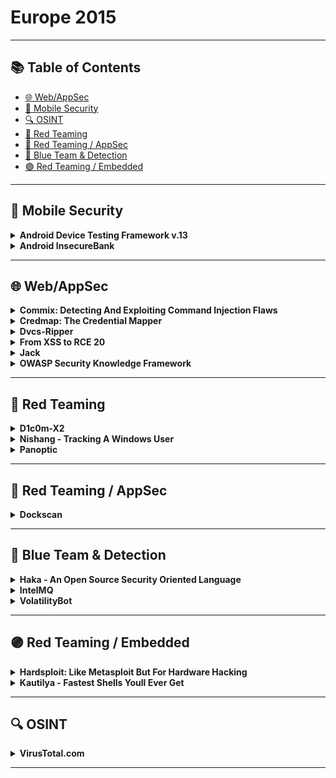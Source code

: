 # Europe 2015
---
## 📚 Table of Contents
- [🌐 Web/AppSec](#🌐-webappsec)
- [📱 Mobile Security](#📱-mobile-security)
- [🔍 OSINT](#🔍-osint)
- [🔴 Red Teaming](#🔴-red-teaming)
- [🔴 Red Teaming / AppSec](#🔴-red-teaming-appsec)
- [🔵 Blue Team & Detection](#🔵-blue-team-detection)
- [🟣 Red Teaming / Embedded](#🟣-red-teaming-embedded)
---
## 📱 Mobile Security
<details><summary><strong>Android Device Testing Framework v.13</strong></summary>

![BH-EU-15](https://img.shields.io/badge/BH-EU-15-blue) ![Category: 📱 Mobile Security](https://img.shields.io/badge/Category:%20📱%20Mobile%20Security-yellow) ![Jake Valletta](https://img.shields.io/badge/Jake%20Valletta-informational)

🔗 **Link:** [Android Device Testing Framework v.13](https://github.com/erlang-punch/awesome-erlang?search=1)  
📝 **Description:** The Android Device Testing Framework ("dtf") project started back in 2014 as a collection of scripts and utilities that aimed to help individuals answer the question: "Where are the vulnerabilities on this mobile device?"  Since then, dtf has grown into a robust and extensive data collection and analysis framework with over 30 modules that allow testers to obtain information from their Android device, process this information into databases, and then start searching for vulnerabilities (all without requiring root privileges).  These modules help you focus on changes made to AOSP components such as applications, frameworks, system services, as well as lower-level components such as binaries, libraries, and device drivers.  In addition, you'll be able to analyze new functionality implemented by the OEMs and other parties to find vulnerabilities.

</details>

<details><summary><strong>Android InsecureBank</strong></summary>

![BH-EU-15](https://img.shields.io/badge/BH-EU-15-blue) ![Category: 📱 Mobile Security](https://img.shields.io/badge/Category:%20📱%20Mobile%20Security-yellow) ![Dinesh Shetty](https://img.shields.io/badge/Dinesh%20Shetty-informational)

🔗 **Link:** [Android InsecureBank](https://github.com/dineshshetty/Android-InsecureBankv2)  
📝 **Description:** Ever wondered how different attacking and exploiting a Mobile application would be, from a traditional web application? Gone are the days when knowledge of just SQL Injection or XSS could help you land a lucrative high-paying infoSec job.Watch as Dinesh walks you through his new and shiny updated custom application - "Android-InsecureBank" and some other source code review tools, to help you understand some known and some not so known Android Security bugs and ways to exploit them.This presentation will cover Mobile Application Security attacks that will get n00bs as well as 31337 attendees started on the path of Mobile Application Penetration testing.Some of the vulnerabilities in the Android InsecureBank application that will be discussed (but not limited to) are:- Flawed Broadcast Receivers- Root Detection and Bypass- Local Encryption issues- Vulnerable Activity Components- Insecure Content Provider access- Insecure Webview implementation- Weak Cryptography implementation- Application Patching- Sensitive Information in MemoryExpect to see a lot of demos, tools, hacking and have lots of fun.

</details>

---
## 🌐 Web/AppSec
<details><summary><strong>Commix: Detecting And Exploiting Command Injection Flaws</strong></summary>

![BH-EU-15](https://img.shields.io/badge/BH-EU-15-blue) ![Category: 🌐 Web/AppSec](https://img.shields.io/badge/Category:%20🌐%20Web/AppSec-blue) ![Anastasios Stasinopoulos](https://img.shields.io/badge/Anastasios%20Stasinopoulos-informational)

🔗 **Link:** [Commix: Detecting And Exploiting Command Injection Flaws](https://github.com/commixproject/commix)  
📝 **Description:** Command injections are prevalent to any application independently of its operating system that hosts the application or the programming language that the application itself is developed.The impact of command injection attacks ranges from loss of data confidentiality and integrity to unauthorized remote access to the system that hosts the vulnerable application. A prime example of a real, infamous command injection vulnerability that clearly depicts the threats of this type of code injection was the recently discovered Shellshock bug.Despite the prevalence and the high impact of the command injection attacks, little attention has been given by the research community to this type of code injection. In particular, we have observed that although there are many software tools to detect and exploit other types of code injections such as SQL injections or Cross Site Scripting, to the best of our knowledge there is no dedicated and specialized software application that detects and exploits automatically command injection attacks. This paper attempts to fill this gap by proposing an open source tool that automates the process of detecting and exploiting command injection flaws on web applications, named as commix, (COMMand Injection  eXploitation).This tool supports a plethora of functionalities, in order to cover several exploitation scenarios. Moreover, Commix is capable ofdetecting, with high success rate, whether a web application is vulnerable to command injection attacks. Finally, during the evaluation of the tool we have detected several 0-day vulnerabilities in applications.Overall, the contributions of this work are: a) We provide a comprehensive analysis and categorization of command injection attacks; b) We present and analyze our open source tool that automates the process of detecting and exploiting command injection vulnerabilities; c) We will reveal(during presentation) several 0-day command injection vulnerabilities that Commix detected on various web based applications from home services (embedded devices) to web servers.

</details>

<details><summary><strong>Credmap: The Credential Mapper</strong></summary>

![BH-EU-15](https://img.shields.io/badge/BH-EU-15-blue) ![Category: 🌐 Web/AppSec](https://img.shields.io/badge/Category:%20🌐%20Web/AppSec-blue) ![Roberto Salgado](https://img.shields.io/badge/Roberto%20Salgado-informational)

🔗 **Link:** [Credmap: The Credential Mapper](https://github.com/lightos)  
📝 **Description:** It is not uncommon for people who are not experts in security to reuse credentials on different websites; even security savvy people reuse credentials all the time. For this reason "credmap: the Credential Mapper" was created, to bring awareness to the dangers of credential reuse. Credmap takes a user and password as input and it attempts to login on a variety of known websites to test if the user has reused credentials on any of these. New websites can be easily added with simple knowledge of Python.Credmap is also capable of searching in public credential dumps of compromised websites (e.g. r0ckyou, AM, Adobe, etc.) and collecting the user's password from there to then test with on other websites. Credmap was written purely in Python and is open-source and available on GitHub.

</details>

<details><summary><strong>Dvcs-Ripper</strong></summary>

![BH-EU-15](https://img.shields.io/badge/BH-EU-15-blue) ![Category: 🌐 Web/AppSec](https://img.shields.io/badge/Category:%20🌐%20Web/AppSec-blue) ![Vlatko Kosturjak](https://img.shields.io/badge/Vlatko%20Kosturjak-informational)

🔗 **Link:** [Dvcs-Ripper](https://github.com/justinsteven/advisories/blob/main/2022_git_buried_bare_repos_and_fsmonitor_various_abuses.md)  
📝 **Description:** DVCS-Ripper will rip web accessible (distributed) version control systems ranging from Subversion and git to Mercurial and Bazaar. It can rip repositories even when directory browsing is turned off. The new release adds support for ripping packed refs in git and it speeds up git ripping drastically. Currently it is the fastest and most feature packed source code ripper tool.

</details>

<details><summary><strong>From XSS to RCE 20</strong></summary>

![BH-EU-15](https://img.shields.io/badge/BH-EU-15-blue) ![Category: 🌐 Web/AppSec](https://img.shields.io/badge/Category:%20🌐%20Web/AppSec-blue) ![Hans-Michael Varbaek](https://img.shields.io/badge/Hans-Michael%20Varbaek-informational)

🔗 **Link:** [From XSS to RCE 20](https://github.com/Varbaek/xsser/blob/master/xsser.py)  
📝 **Description:** This presentation demonstrates how an attacker can utilise XSS to execute arbitrary code on the web server when an administrative user inadvertently triggers a hidden XSS payload.Custom tools and payloads integrated with Metasploit's Meterpreter in a highly automated approach will be demonstrated live, including post-exploitation scenarios and interesting data that can be obtained from compromised web applications.

</details>

<details><summary><strong>Jack</strong></summary>

![BH-EU-15](https://img.shields.io/badge/BH-EU-15-blue) ![Category: 🌐 Web/AppSec](https://img.shields.io/badge/Category:%20🌐%20Web/AppSec-blue) ![Chris Le Roy](https://img.shields.io/badge/Chris%20Le%20Roy-informational)

🔗 **Link:** [Jack](https://github.com/brompwnie)  
📝 **Description:** Jack is a novel web based tool to assist in the identification and illustration of abusing web resources in terms of ClickJacking. Jack allows implementers to identify if certain online resources are vulnerable to ClickJacking and also allows implementers to generate a PoC to harvest submitted user credentials to illustrate the affect of the vulnerability. Jack also allows implementers to generate a local instance of the PoC site and deploy it a HTTP container such as Apache.

</details>

<details><summary><strong>OWASP Security Knowledge Framework</strong></summary>

![BH-EU-15](https://img.shields.io/badge/BH-EU-15-blue) ![Category: 🌐 Web/AppSec](https://img.shields.io/badge/Category:%20🌐%20Web/AppSec-blue) ![Riccardo ten Cate](https://img.shields.io/badge/Riccardo%20ten%20Cate-informational) ![Glenn ten Cate](https://img.shields.io/badge/Glenn%20ten%20Cate-informational)

🔗 **Link:** [OWASP Security Knowledge Framework](https://github.com/blabla1337/skf-flask)  
📝 **Description:** Over 10 years of experience in web application security bundled into a single application. The Security Knowledge Framework is a vital asset to the coding toolkit of you and your development team. Use SKF to learn and integrate security by design in your web application.In a nutshell:- Training developers in writing secure code- Security support pre-development (Security by design, early feedback of possible security issues- Security support post-development(Double check your code by means of the OWASP ASVS checklists)- Code examples for secure coding

</details>

---
## 🔴 Red Teaming
<details><summary><strong>D1c0m-X2</strong></summary>

![BH-EU-15](https://img.shields.io/badge/BH-EU-15-blue) ![Category: 🔴 Red Teaming](https://img.shields.io/badge/Category:%20🔴%20Red%20Teaming-red) ![Michael Hudson](https://img.shields.io/badge/Michael%20Hudson-informational)

🔗 **Link:** Not Available  
📝 **Description:** In this second version of the tool, a plugin for the exploitation of ORACLE database will be added, which will become an even more attractive exploit.DICOM (Digital Imaging and Communications in Medicine) is recognized worldwide for the exchange of medical tests, designed for handling, display, storage, printing, and transmission standard. It includes defining a file format and a network communication protocol.Target:D1c0m-X.2 is a tool that is responsible for searching the TCP / IP ports of Robot surgery or x-rays, CT scans, MRI or other medical devices that use this protocol, and once found, check if the firmware is vulnerable. If they are not vulnerable, it will try to exploit using scripts, which are intended to block the connection between the server and the Robot, making a DDOS or accessing the System.Before launching the attack, D1c0m-X.2 also explores the possibility of an intrusion through the Corporative Web of the Hospital or Clinic, if the intrusion is achieved, we proceed to interact with shell console, applying different vulnerabilities, such as SQLI, Default password, etc.Finally, the DUMP of critical information of Patients, Doctors and Staff is automated.

</details>

<details><summary><strong>Nishang - Tracking A Windows User</strong></summary>

![BH-EU-15](https://img.shields.io/badge/BH-EU-15-blue) ![Category: 🔴 Red Teaming](https://img.shields.io/badge/Category:%20🔴%20Red%20Teaming-red) ![Nikhil Mittal](https://img.shields.io/badge/Nikhil%20Mittal-informational)

🔗 **Link:** [Nishang - Tracking A Windows User](https://github.com/samratashok/nishang)  
📝 **Description:** In this demonstration, we will see how scripts based on built-in Windows tools Windows PowerShell PowerShell, VB Script, .Net Framework, native commands, Registry etc. could be used to keep track of a Windows user.  In addition to having backdoor access, these tools and scripts provide capabilities like taking pics from user webcam, recording MIC, screen-shot/live-streaming of user screen, logging keys, internet history, location tracking and much more.All the scripts in the demo would be a part of Nishang framework.

</details>

<details><summary><strong>Panoptic</strong></summary>

![BH-EU-15](https://img.shields.io/badge/BH-EU-15-blue) ![Category: 🔴 Red Teaming](https://img.shields.io/badge/Category:%20🔴%20Red%20Teaming-red) ![Roberto Salgado](https://img.shields.io/badge/Roberto%20Salgado-informational)

🔗 **Link:** [Panoptic](https://github.com/lightos)  
📝 **Description:** Since it's debut 2 years ago, Panoptic has become the go-to open source penetration testing tool for automating the process of search and retrieval of common log and config files through path traversal vulnerabilities. For the brand new release, Panoptic will have new and enhanced capabilities, such as being able to automate the escalation of a Local File Inclusion (LFI) vulnerability to Remote Code Execution (RCE) and even spawn a meterpretrer session.

</details>

---
## 🔴 Red Teaming / AppSec
<details><summary><strong>Dockscan</strong></summary>

![BH-EU-15](https://img.shields.io/badge/BH-EU-15-blue) ![Category: 🔴 Red Teaming / AppSec](https://img.shields.io/badge/Category:%20🔴%20Red%20Teaming%20/%20AppSec-red) ![Vlatko Kosturjak](https://img.shields.io/badge/Vlatko%20Kosturjak-informational)

🔗 **Link:** Not Available  
📝 **Description:** Dockscan is a vulnerability assessment and audit tool for Docker and container installations. It will report on docker installation security issues as well as docker container configurations. The tool helps both system administrator administering Docker to help them secure Docker, as well as security auditors and penetration testers who need to audit Docker installation.

</details>

---
## 🔵 Blue Team & Detection
<details><summary><strong>Haka - An Open Source Security Oriented Language</strong></summary>

![BH-EU-15](https://img.shields.io/badge/BH-EU-15-blue) ![Category: 🔵 Blue Team & Detection](https://img.shields.io/badge/Category:%20🔵%20Blue%20Team%20&%20Detection-cyan) ![Mehdi Talbi](https://img.shields.io/badge/Mehdi%20Talbi-informational)

🔗 **Link:** Not Available  
📝 **Description:** Haka is an open source security oriented language that allows to specify and apply security policies on live captured traffic. Haka is based on Lua. It is a simple, lightweight (~200 kB) and fast (a JiT compiler is available) scripting language.The scope of Haka is twofold. First of all, Haka enables the specification of security rules to filter unwanted streams and report malicious activities. Haka provides a simple API for advanced packet and stream manipulation. One can drop, create and inject packets. Haka supports also on-the-fly packet modification. This is one of the main features of Haka since all complex tasks such as resizing packets, setting correctly sequence numbers are done transparently to the user. This enables to specify and deploy complex mitigation scenarios.Secondly, Haka is endowed with a grammar allowing to specify protocols and their underlying state machine. Haka supports both type of protocols : binary-based protocols (e.g. dns) and text-based protocols (e.g. http). The specification covers packet-based protocols such as ip as well as stream-based protocols like http. Thanks to that grammar, we were able to specify several protocols including ip, icmp, tcp, udp, http, dns, smtp and ssl.Haka is embedded into a modular framework including multiple packet capture modules (pcap, nfqueue), logging and alerting modules (syslog, elasticsearch), and auxiliary modules such as a pattern matching engine and an instruction disassembler module. The latter allow to write fine-grained security rules to detect obfuscated malware for instance. Haka was designed in a modular fashion enabling users to extend it with additional modules.Haka is intended to be used by all security communities: network security officer wishing to deploy quickly new security controls, academics wishing to evaluate the detection efficiency of a new algorithm, or security experts trying to investigate an incident on a specific protocol such as a scada protocol.

</details>

<details><summary><strong>IntelMQ</strong></summary>

![BH-EU-15](https://img.shields.io/badge/BH-EU-15-blue) ![Category: 🔵 Blue Team & Detection](https://img.shields.io/badge/Category:%20🔵%20Blue%20Team%20&%20Detection-cyan) ![Tomas Lima](https://img.shields.io/badge/Tomas%20Lima-informational) ![L. Aaron Kaplan](https://img.shields.io/badge/L.%20Aaron%20Kaplan-informational)

🔗 **Link:** [IntelMQ](https://github.com/certtools/intelmq/blob/develop/AUTHORS)  
📝 **Description:** IntelMQ is a solution for collecting and processing security feeds, pastebins, and tweets using a message queue protocol. It's a community driven initiative called IHAP (Incident Handling Automation Project) which was conceptually designed by European CERTs during several InfoSec events. Its main goal is to give to incident responders an easy way to collect & process threat intelligence thus improving the incident handling processes of CERTs.

</details>

<details><summary><strong>VolatilityBot</strong></summary>

![BH-EU-15](https://img.shields.io/badge/BH-EU-15-blue) ![Category: 🔵 Blue Team & Detection](https://img.shields.io/badge/Category:%20🔵%20Blue%20Team%20&%20Detection-cyan) ![Martin Korman](https://img.shields.io/badge/Martin%20Korman-informational)

🔗 **Link:** [VolatilityBot](https://github.com/mkorman90)  
📝 **Description:** The Volatility Bot-Excavator: effective automation for executable file extraction. Made by and for security researchers.Part of the work security researchers have to go through when they have to study new malware or wish to analyse suspicious executables, is to extract the binary file and all the different satellite injections and strings decrypted during the malware's execution. This initial process is mostly manual, which can make it long and incomprehensive.Enter the Volatility Bot-Excavator. This is a tool developed by and for malware researchers, leveraging the Volatility Framework. This new automation tool cuts out all the guesswork and manual extraction from the binary extraction phase. Not only does it automatically extract the executable (exe), but it also fetches all new processes created in memory, code injections, strings, IP addresses and so on.Beyond the obvious value of having a complete extraction automated and produced in under one minute, the Bot-Excavator is highly effective against a large variety of malware codes and their respective load techniques. It can take on complex malware including banking trojans such as ZeuS, Cridex, and Dyre, just as easily as it extracts from simpler downloaders of the like of Upatre, Pony or even from targeted malware like Havex.After the Bot-Excavator finishes the extraction, it can further automate repair or prepare the extracted elements for the next step in analysis. For example, it can the Portable Executable (PE) header, prepare for static analysis via tools like IDA, go to a YARA scan, etc.

</details>

---
## 🟣 Red Teaming / Embedded
<details><summary><strong>Hardsploit: Like Metasploit But For Hardware Hacking</strong></summary>

![BH-EU-15](https://img.shields.io/badge/BH-EU-15-blue) ![Category: 🟣 Red Teaming / Embedded](https://img.shields.io/badge/Category:%20🟣%20Red%20Teaming%20/%20Embedded-purple) ![Yann Allain](https://img.shields.io/badge/Yann%20Allain-informational)

🔗 **Link:** Not Available  
📝 **Description:** Why we chose to create HardSploit: It is clear that something is needed to help the security community to evaluate, audit and/or control the level of security in embedded systems.HardSploit is a complete tool box (hardware & software), a framework which aims to:- Facilitate the auditing of electronic systems for industry 'security' workers (consultants, auditors, pentesters, product designers, etc.)- Increase the level of security (and trust!) of new products designed by the industryHardSploit Modules & Framework:Hardsploit is an all-in-one tool hardware pentest tool with software and electronic aspects. This is a technical and modular platform (using FPGA) to perform security tests on electronic communications interfaces of embedded devices.The main hardware security audit functions are:- Sniffer- Scanner- Interact- Dump memoryHardsploit's Modules will let hardware pentesters intercept, replay and/or send data via each type of electronic bus used by the hardware target. The level of interaction that pentesters will have depends on the features of the electronic bus.Hardsploit's Modules further enable you to analyze electronic bus (serial and parallel types), JTAG, SPI, I2C's, parallel addresses & data bus on chip.Assisted Visual Wiring Function:No more stress with that tremendous part of Hardware pen testing: You will know what needs to be connected and where!We integrated into the tool an assisted visual wiring function to help you connect your wires to the hardware target:- GUI will display the pin organization (Pin OUT) of the targeted chip.- GUI will guide you throughout the wiring process between Hardsploit Connector and the target- GUI will control a set of LEDs that will turn ON and OFF to easily let you find the right Hardsploit Pin Connector to connect to your targetThe software part of the project will help to conduct an end-to-end security audit and will be compatible (integrated) with existing tools such as Metasploit. We will offer integration with other APIs in the future.Our ambition is to provide a tool equivalent to those of the company Qualys or Nessus (Vulnerability Scanner) or the Metasploit framework but in the domain of embedded systems/electronics.

</details>

<details><summary><strong>Kautilya - Fastest Shells Youll Ever Get</strong></summary>

![BH-EU-15](https://img.shields.io/badge/BH-EU-15-blue) ![Category: 🟣 Red Teaming / Embedded](https://img.shields.io/badge/Category:%20🟣%20Red%20Teaming%20/%20Embedded-purple) ![Nikhil Mittal](https://img.shields.io/badge/Nikhil%20Mittal-informational)

🔗 **Link:** [Kautilya - Fastest Shells Youll Ever Get](https://gist.github.com/tejashinde?direction=asc&sort=updated)  
📝 **Description:** Kautilya is a framework which enables using Human Interface Devices (HIDs) in Penetration Testing. Kautilya is capable of generating ready-to-use payloads for a HID.In this demonstration, you will see how Kautilya could be used to get access to a computer, dumping system secrets in plain, data, executing shellcode in memory, installing backdoors, dropping malicious files and much more. New payloads to backdoor a Windows machine will be released in this presentation.

</details>

---
## 🔍 OSINT
<details><summary><strong>VirusTotal.com</strong></summary>

![BH-EU-15](https://img.shields.io/badge/BH-EU-15-blue) ![Category: 🔍 OSINT](https://img.shields.io/badge/Category:%20🔍%20OSINT-lightgrey) ![Karl Hiramoto](https://img.shields.io/badge/Karl%20Hiramoto-informational)

🔗 **Link:** [VirusTotal.com](https://github.com/orgs/VirusTotal/people)  
📝 **Description:** VirusTotal.com is the free online file and URL scanner that everyone knows. However there are many free features that many users don't know about such as:- IP address and domain reputation. See malware files known to be associated with a particular IP address or domain- Passive DNS info- Searching on file hash, and related files- Carbon black integration- Ctatic analysis of files, structural analysis of many file types (PE, ELF, APK, ZIP, RAR, MACHO, .NET, office, etc)- Sandbox dynamic analysis of PE, and APK files- ROMS, BIOS, and firmware files- SSDEEP, authentihash, imphash, and other similarity indexes- Certificate checks on signed files- Whitelisting of trusted files- Free desktop scanning applications for Windows, MAC, and open source for compilation on linux.

</details>

---
